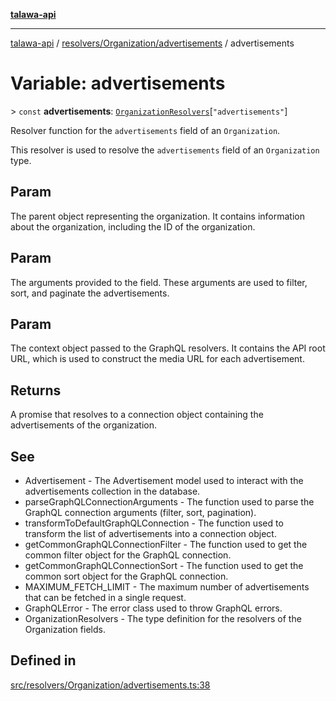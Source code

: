 [**talawa-api**](../../../../README.md)

***

[talawa-api](../../../../modules.md) / [resolvers/Organization/advertisements](../README.md) / advertisements

# Variable: advertisements

\> `const` **advertisements**: [`OrganizationResolvers`](../../../../types/generatedGraphQLTypes/type-aliases/OrganizationResolvers.md)\[`"advertisements"`\]

Resolver function for the `advertisements` field of an `Organization`.

This resolver is used to resolve the `advertisements` field of an `Organization` type.

## Param

The parent object representing the organization. It contains information about the organization, including the ID of the organization.

## Param

The arguments provided to the field. These arguments are used to filter, sort, and paginate the advertisements.

## Param

The context object passed to the GraphQL resolvers. It contains the API root URL, which is used to construct the media URL for each advertisement.

## Returns

A promise that resolves to a connection object containing the advertisements of the organization.

## See

 - Advertisement - The Advertisement model used to interact with the advertisements collection in the database.
 - parseGraphQLConnectionArguments - The function used to parse the GraphQL connection arguments (filter, sort, pagination).
 - transformToDefaultGraphQLConnection - The function used to transform the list of advertisements into a connection object.
 - getCommonGraphQLConnectionFilter - The function used to get the common filter object for the GraphQL connection.
 - getCommonGraphQLConnectionSort - The function used to get the common sort object for the GraphQL connection.
 - MAXIMUM_FETCH_LIMIT - The maximum number of advertisements that can be fetched in a single request.
 - GraphQLError - The error class used to throw GraphQL errors.
 - OrganizationResolvers - The type definition for the resolvers of the Organization fields.

## Defined in

[src/resolvers/Organization/advertisements.ts:38](https://github.com/PalisadoesFoundation/talawa-api/blob/4b5c74fd36bcfc2e36f3a06b67d517e865c188be/src/resolvers/Organization/advertisements.ts#L38)
